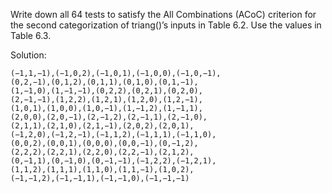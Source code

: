 Write down all 64 tests to satisfy the All Combinations (ACoC)
criterion for the second categorization of triang()’s inputs in
Table 6.2. Use the values in Table 6.3.

Solution:
```
(−1,1,−1),(−1,0,2),(−1,0,1),(−1,0,0),(−1,0,−1),
(0,2,−1),(0,1,2),(0,1,1),(0,1,0),(0,1,−1),
(1,−1,0),(1,−1,−1),(0,2,2),(0,2,1),(0,2,0),
(2,−1,−1),(1,2,2),(1,2,1),(1,2,0),(1,2,−1),
(1,0,1),(1,0,0),(1,0,−1),(1,−1,2),(1,−1,1),
(2,0,0),(2,0,−1),(2,−1,2),(2,−1,1),(2,−1,0),
(2,1,1),(2,1,0),(2,1,−1),(2,0,2),(2,0,1),
(−1,2,0),(−1,2,−1),(−1,1,2),(−1,1,1),(−1,1,0),
(0,0,2),(0,0,1),(0,0,0),(0,0,−1),(0,−1,2),
(2,2,2),(2,2,1),(2,2,0),(2,2,−1),(2,1,2),
(0,−1,1),(0,−1,0),(0,−1,−1),(−1,2,2),(−1,2,1),
(1,1,2),(1,1,1),(1,1,0),(1,1,−1),(1,0,2),
(−1,−1,2),(−1,−1,1),(−1,−1,0),(−1,−1,−1)
```